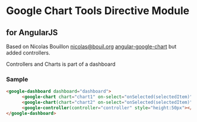 Google Chart Tools Directive Module
============================
for AngularJS
-------------

Based on Nicolas Bouillon <nicolas@bouil.org> [angular-google-chart](https://github.com/bouil/angular-google-chart)
but added controllers.

Controllers and Charts is part of a dashboard

### Sample
```html
<google-dashboard dashboard="dashboard">
      <google-chart chart="chart1" on-select="onSelected(selectedItem)"></google-chart>
      <google-chart(chart="chart2" on-select="onSelected(selectedItem)"></google-chart>
      <google-controller(controller="controller" style="height:50px"></google-controller>
</google-dashboard>
```